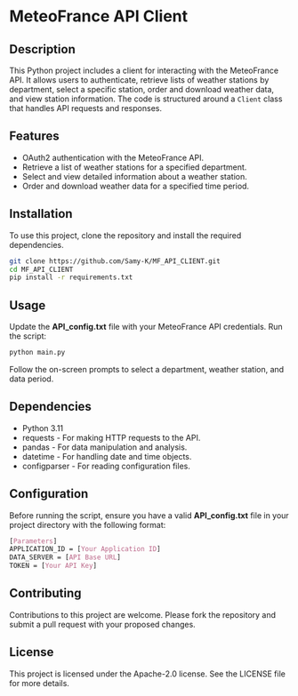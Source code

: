 # MeteoFrance API Client

## Description
This Python project includes a client for interacting with the MeteoFrance API. It allows users to authenticate, retrieve lists of weather stations by department, select a specific station, order and download weather data, and view station information. The code is structured around a `Client` class that handles API requests and responses.

## Features
- OAuth2 authentication with the MeteoFrance API.
- Retrieve a list of weather stations for a specified department.
- Select and view detailed information about a weather station.
- Order and download weather data for a specified time period.

## Installation
To use this project, clone the repository and install the required dependencies.

```bash
git clone https://github.com/Samy-K/MF_API_CLIENT.git
cd MF_API_CLIENT
pip install -r requirements.txt
```

## Usage
Update the **API_config.txt** file with your MeteoFrance API credentials.
Run the script:
```bash
python main.py
```
Follow the on-screen prompts to select a department, weather station, and data period.

## Dependencies
- Python 3.11
- requests - For making HTTP requests to the API.
- pandas - For data manipulation and analysis.
- datetime - For handling date and time objects.
- configparser - For reading configuration files.

## Configuration
Before running the script, ensure you have a valid **API_config.txt** file in your project directory with the following format:
```css
[Parameters]
APPLICATION_ID = [Your Application ID]
DATA_SERVER = [API Base URL]
TOKEN = [Your API Key]
```

## Contributing
Contributions to this project are welcome. Please fork the repository and submit a pull request with your proposed changes.

## License
This project is licensed under the Apache-2.0 license. See the LICENSE file for more details.
